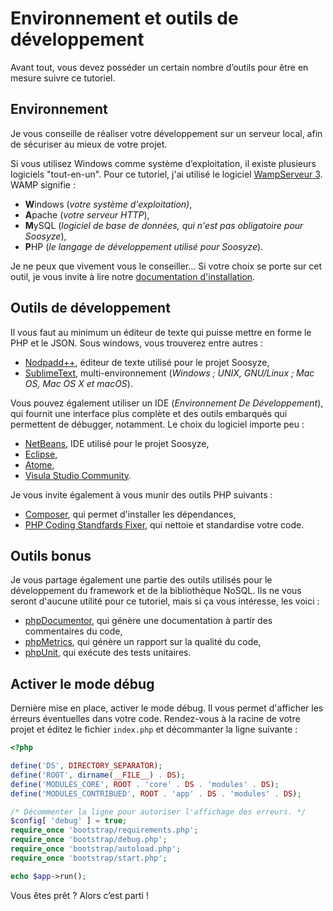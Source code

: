 ﻿# Environnement et outils de développement

Avant tout, vous devez posséder un certain nombre d’outils pour être en mesure suivre ce tutoriel.

## Environnement

Je vous conseille de réaliser votre développement sur un serveur local, afin de sécuriser au mieux de votre projet.

Si vous utilisez Windows comme système d’exploitation, il existe plusieurs logiciels "tout-en-un". Pour ce tutoriel, j'ai utilisé le logiciel [WampServeur 3](http://www.wampserver.com/). WAMP signifie :

* **W**indows (*votre système d'exploitation)*,
* **A**pache (*votre serveur HTTP*),
* **M**ySQL (*logiciel de base de données, qui n'est pas obligatoire pour Soosyze*),
* **P**HP (*le langage de développement utilisé pour Soosyze*).

Je ne peux que vivement vous le conseiller...
Si votre choix se porte sur cet outil, je vous invite à lire notre [documentation d'installation](/user/00_héberger.md).

## Outils de développement

Il vous faut au minimum un éditeur de texte qui puisse mettre en forme le PHP et le JSON. Sous windows, vous trouverez entre autres :

* [Nodpadd++](https://notepad-plus-plus.org/), éditeur de texte utilisé pour le projet Soosyze,
* [SublimeText](http://www.sublimetext.com/), multi-environnement (*Windows ; UNIX, GNU/Linux ; Mac OS, Mac OS X et macOS*).

Vous pouvez également utiliser un IDE (*Environnement De Développement*), qui fournit une interface plus complète et des outils embarqués qui permettent de débugger, notamment. Le choix du logiciel importe peu  :

* [NetBeans](https://netbeans.org/), IDE utilisé pour le projet Soosyze,
* [Eclipse](https://www.eclipse.org/),
* [Atome](https://atom.io/),
* [Visula Studio Community](https://visualstudio.microsoft.com/fr/vs/community/).

Je vous invite également à vous munir des outils PHP suivants :

* [Composer](https://getcomposer.org/), qui permet d'installer les dépendances,
* [PHP Coding Standfards Fixer](http://cs.sensiolabs.org/), qui nettoie et standardise votre code.

## Outils bonus

Je vous partage également une partie des outils utilisés pour le développement du framework et de la bibliothèque NoSQL. Ils ne vous seront d'aucune utilité pour ce tutoriel, mais si ça vous intéresse, les voici :

* [phpDocumentor](https://www.phpdoc.org/), qui génère une documentation à partir des commentaires du code,
* [phpMetrics](https://www.phpmetrics.org/), qui génère un rapport sur la qualité du code,
* [phpUnit](https://phpunit.de/), qui exécute des tests unitaires.

## Activer le mode débug

Dernière mise en place, activer le mode débug. Il vous permet d'afficher les érreurs éventuelles dans votre code. Rendez-vous à la racine de votre projet et éditez le fichier `index.php` et décommanter la ligne suivante :

```php
<?php

define('DS', DIRECTORY_SEPARATOR);
define('ROOT', dirname(__FILE__) . DS);
define('MODULES_CORE', ROOT . 'core' . DS . 'modules' . DS);
define('MODULES_CONTRIBUED', ROOT . 'app' . DS . 'modules' . DS);

/* Décommenter la ligne pour autoriser l'affichage des erreurs. */
$config[ 'debug' ] = true;
require_once 'bootstrap/requirements.php';
require_once 'bootstrap/debug.php';
require_once 'bootstrap/autoload.php';
require_once 'bootstrap/start.php';

echo $app->run();
```

Vous êtes prêt ? Alors c’est parti !
